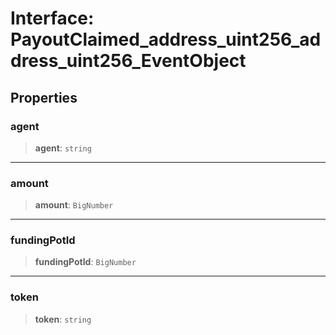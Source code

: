 # Interface: PayoutClaimed\_address\_uint256\_address\_uint256\_EventObject

## Properties

### agent

> **agent**: `string`

***

### amount

> **amount**: `BigNumber`

***

### fundingPotId

> **fundingPotId**: `BigNumber`

***

### token

> **token**: `string`
